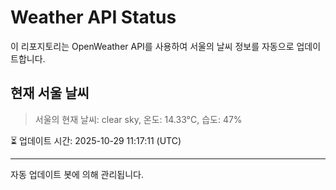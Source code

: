 
# Weather API Status

이 리포지토리는 OpenWeather API를 사용하여 서울의 날씨 정보를 자동으로 업데이트합니다.

## 현재 서울 날씨
> 서울의 현재 날씨: clear sky, 온도: 14.33°C, 습도: 47%

⏳ 업데이트 시간: 2025-10-29 11:17:11 (UTC)

---
자동 업데이트 봇에 의해 관리됩니다.
